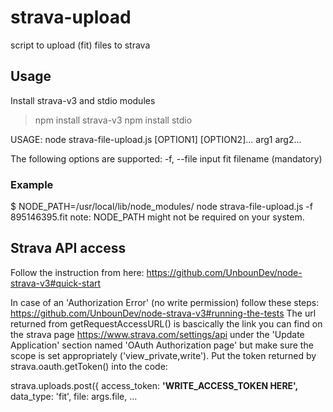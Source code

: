 # strava-upload
script to upload (fit) files to strava

## Usage
Install strava-v3 and stdio modules
> npm install strava-v3 
> npm install stdio

USAGE: node strava-file-upload.js [OPTION1] [OPTION2]... arg1 arg2...

The following options are supported: 
-f, --file <ARG1> 	input fit filename (mandatory)

### Example
$ NODE_PATH=/usr/local/lib/node_modules/  node strava-file-upload.js  -f 895146395.fit 
note: NODE_PATH might not be required on your system.


## Strava API access
Follow the instruction from here: https://github.com/UnbounDev/node-strava-v3#quick-start


In case of an 'Authorization Error' (no write permission) follow these steps: https://github.com/UnbounDev/node-strava-v3#running-the-tests
The url returned from getRequestAccessURL() is bascically the link you can find on the strava page https://www.strava.com/settings/api under the 'Update Application' section named 'OAuth Authorization page' but make sure the scope is set appropriately ('view_private,write').
Put the token returned by strava.oauth.getToken() into the code: 

strava.uploads.post({ 
    access_token: **'WRITE_ACCESS_TOKEN HERE',** 
    data_type:    'fit', 
    file:         args.file, 
 ... 
